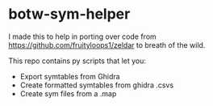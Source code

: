 # botw-sym-helper
I made this to help in porting over code from https://github.com/fruityloops1/zeldar to breath of the wild.

This repo contains py scripts that let you:
- Export symtables from Ghidra
- Create formatted symtables from ghidra .csvs
- Create sym files from a .map
